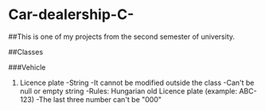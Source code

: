 # Car-dealership-C-

##This is one of my projects from the second semester of university.

##Classes

###Vehicle

1. Licence plate
-String
-It cannot be modified outside the class
-Can't be null or empty string
-Rules: Hungarian old Licence plate (example: ABC-123)
-The last three number can't be "000"